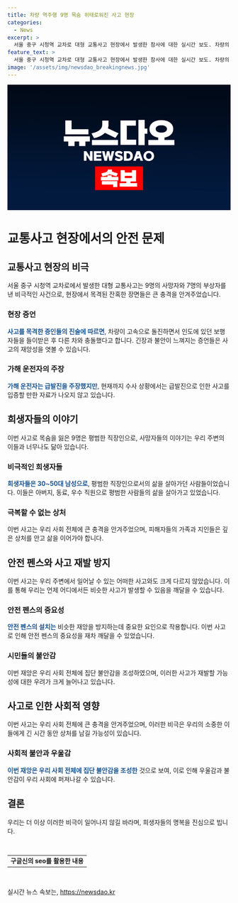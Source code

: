 ```yaml
---
title: 차량 역주행 9명 목숨 위태로워진 사고 현장
categories:
  - News
excerpt: >
  서울 중구 시청역 교차로 대형 교통사고 현장에서 발생한 참사에 대한 실시간 보도. 차량의 역주행으로 9명 사망, 7명 부상. 피해자들은 30~50대 남성으로, 일상 속에서 숨졌다. 사고로 불안과 슬픔을 안고 있는 시민들의 마음을 담은 기사. 사고 현장의 모습과 희생자들의 이야기를 통해 안타까움을 전하고, 사고에 대한 전문가들의 분석과 불안감에 대한 심리학적인 관점을 소개함으로써 사회적인 공감을 이끌어내고 있다.
feature_text: >
  서울 중구 시청역 교차로 대형 교통사고 현장에서 발생한 참사에 대한 실시간 보도. 차량의 역주행으로 9명 사망, 7명 부상. 피해자들은 30~50대 남성으로, 일상 속에서 숨졌다. 사고로 불안과 슬픔을 안고 있는 시민들의 마음을 담은 기사. 사고 현장의 모습과 희생자들의 이야기를 통해 안타까움을 전하고, 사고에 대한 전문가들의 분석과 불안감에 대한 심리학적인 관점을 소개함으로써 사회적인 공감을 이끌어내고 있다.
image: '/assets/img/newsdao_breakingnews.jpg'
---
```


<p><img src="/assets/img/newsdao_breakingnews.jpg" alt="koreaapp 속보" /></p>

<h1>교통사고 현장에서의 안전 문제</h1>

<h2>교통사고 현장의 비극</h2>

<p data-ke-size="size16">서울 중구 시청역 교차로에서 발생한 대형 교통사고는 9명의 사망자와 7명의 부상자를 낸 비극적인 사건으로, 현장에서 목격된 잔혹한 장면들은 큰 충격을 안겨주었습니다.</p>

<h3>현장 증언</h3>

<p data-ke-size="size16"><b><span style="color: #1a5490;">사고를 목격한 증인들의 진술에 따르면</span></b>, 차량이 고속으로 돌진하면서 인도에 있던 보행자들을 들이받은 후 다른 차와 충돌했다고 합니다. 긴장과 불안이 느껴지는 증언들은 사고의 재앙성을 엿볼 수 있습니다.</p>

<h3>가해 운전자의 주장</h3>

<p data-ke-size="size16"><b><span style="color: #1a5490;">가해 운전자는 급발진을 주장했지만</span></b>, 현재까지 수사 상황에서는 급발진으로 인한 사고를 입증할 만한 자료가 나오지 않고 있습니다.</p>

<h2>희생자들의 이야기</h2>

<p data-ke-size="size16">이번 사고로 목숨을 잃은 9명은 평범한 직장인으로, 사망자들의 이야기는 우리 주변의 이들과 너무나도 닮아 있습니다.</p>

<h3>비극적인 희생자들</h3>

<p data-ke-size="size16"><b><span style="color: #1a5490;">희생자들은 30~50대 남성으로</span></b>, 평범한 직장인으로서의 삶을 살아가던 사람들이었습니다. 이들은 아버지, 동료, 우수 직원으로 평범한 사람들의 삶을 살아가고 있었습니다.</p>

<h3>극복할 수 없는 상처</h3>

<p data-ke-size="size16">이번 사고는 우리 사회 전체에 큰 충격을 안겨주었으며, 피해자들의 가족과 지인들은 깊은 상처를 안고 삶을 이어가야 합니다.</p>

<h2>안전 펜스와 사고 재발 방지</h2>

<p data-ke-size="size16">이번 사고는 우리 주변에서 일어날 수 있는 어떠한 사고와도 크게 다르지 않았습니다. 이를 통해 우리는 언제 어디에서든 비슷한 사고가 발생할 수 있음을 깨달을 수 있습니다.</p>

<h3>안전 펜스의 중요성</h3>

<p data-ke-size="size16"><b><span style="color: #1a5490;">안전 펜스의 설치는</span></b> 비슷한 재앙을 방지하는데 중요한 요인으로 작용합니다. 이번 사고로 인해 안전 펜스의 중요성을 재차 깨달을 수 있었습니다.</p>

<h3>시민들의 불안감</h3>

<p data-ke-size="size16">이번 재앙은 우리 사회 전체에 집단 불안감을 조성하였으며, 이러한 사고가 재발할 가능성에 대한 우려가 크게 늘어나고 있습니다.</p>

<h2>사고로 인한 사회적 영향</h2>

<p data-ke-size="size16">이번 사고는 우리 사회 전체에 큰 충격을 안겨주었으며, 이러한 비극은 우리의 소중한 이들에게 긴 시간 동안 상처를 남길 가능성이 있습니다.</p>

<h3>사회적 불안과 우울감</h3>

<p data-ke-size="size16"><b><span style="color: #1a5490;">이번 재앙은 우리 사회 전체에 집단 불안감을 조성한</span></b> 것으로 보여, 이로 인해 우울감과 불안감이 우리 사회에 퍼져나갈 수 있습니다.</p>

<h2>결론</h2>

<p data-ke-size="size16">우리는 더 이상 이러한 비극이 일어나지 않길 바라며, 희생자들의 명복을 진심으로 빕니다.</p>

<p data-ke-size="size16">&nbsp;</p>

<table>
<tbody>
<tr>
<td style="text-align: center; height: 17px;"><b>구글신의 seo를 활용한 내용</b></td>
</tr>
</tbody>
</table>

<p data-ke-size="size16">&nbsp;</p>
실시간 뉴스 속보는, <a href="https://newsdao.kr" rel="dofollow">https://newsdao.kr</a>


